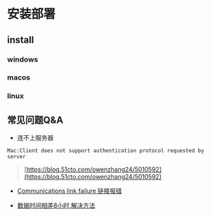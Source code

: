 # 安装部署

## install
### windows
### macos
### linux

## 常见问题Q&A
- 连不上服务器
```shell
Mac:Client does not support authentication protocol requested by server
```
> [https://blog.51cto.com/owenzhang24/5010592](https://blog.51cto.com/owenzhang24/5010592)

- [Communications link failure 链接报错](https://blog.csdn.net/qq_27471405/article/details/80921846)

- [数据时间相差8小时,解决方法](https://blog.csdn.net/u012702547/article/details/124108645)